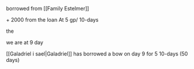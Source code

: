 borrowed from [[Family Estelmer]]

\+ 2000 from the loan
At 5 gp/ 10-days

the 

we are at 9 day

[[Galadriel i sael|Galadriel]] has borrowed a bow on day 9 for 5 10-days (50 days)